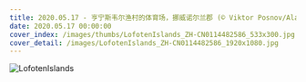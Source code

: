```yaml
---
title: 2020.05.17 - 亨宁斯韦尔渔村的体育场，挪威诺尔兰郡 (© Viktor Posnov/Alamy)
date: 2020.05.17 00:00:00
cover_index: /images/thumbs/LofotenIslands_ZH-CN0114482586_533x300.jpg
cover_detail: /images/LofotenIslands_ZH-CN0114482586_1920x1080.jpg
---
```


![LofotenIslands](/images/LofotenIslands_ZH-CN0114482586_1920x1080.jpg)
